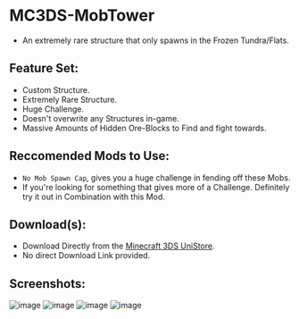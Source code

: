 # MC3DS-MobTower
- An extremely rare structure that only spawns in the Frozen Tundra/Flats.

## Feature Set:
- Custom Structure.
- Extremely Rare Structure.
- Huge Challenge.
- Doesn't overwrite any Structures in-game.
- Massive Amounts of Hidden Ore-Blocks to Find and fight towards.

## Reccomended Mods to Use:
- `No Mob Spawn Cap`, gives you a huge challenge in fending off these Mobs.
- If you're looking for something that gives more of a Challenge. Definitely try it out in Combination with this Mod.

## Download(s):
- Download Directly from the [Minecraft 3DS UniStore](https://github.com/Minecraft-3DS-Community/minecraft-3ds-unistore).
- No direct Download Link provided.


## Screenshots:
![image](https://github.com/Minecraft-3DS-Community/MC3DS-MobTower/assets/78656905/bb560dfb-384a-485b-9487-1d00bf5143d8)
![image](https://github.com/Minecraft-3DS-Community/MC3DS-MobTower/assets/78656905/4445cc76-2610-4926-b25c-83fc619280cd)
![image](https://github.com/Minecraft-3DS-Community/MC3DS-MobTower/assets/78656905/e1c80cc0-28e0-4352-9a59-d935721c2298)
![image](https://github.com/Minecraft-3DS-Community/MC3DS-MobTower/assets/78656905/cb5969b6-c0e3-466d-aecb-07a12d191346)
